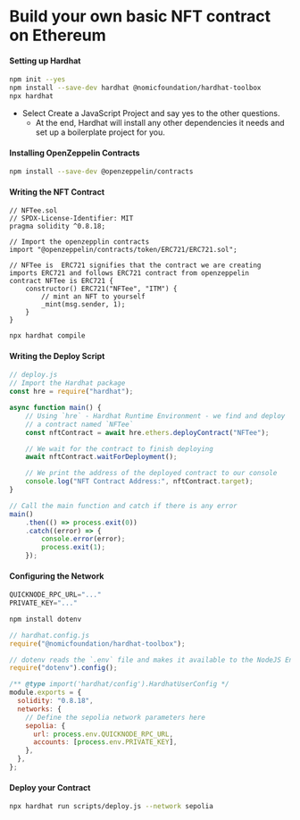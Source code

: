 # Build your own basic NFT contract on Ethereum

#### Setting up Hardhat
```bash
npm init --yes
npm install --save-dev hardhat @nomicfoundation/hardhat-toolbox
npx hardhat
```
- Select Create a JavaScript Project and say yes to the other questions.
    - At the end, Hardhat will install any other dependencies it needs and set up a boilerplate project for you.

#### Installing OpenZeppelin Contracts
```bash
npm install --save-dev @openzeppelin/contracts
```

#### Writing the NFT Contract
```solidity
// NFTee.sol
// SPDX-License-Identifier: MIT
pragma solidity ^0.8.18;

// Import the openzepplin contracts
import "@openzeppelin/contracts/token/ERC721/ERC721.sol";

// NFTee is  ERC721 signifies that the contract we are creating imports ERC721 and follows ERC721 contract from openzeppelin
contract NFTee is ERC721 {
    constructor() ERC721("NFTee", "ITM") {
        // mint an NFT to yourself
        _mint(msg.sender, 1);
    }
}
```
```bash
npx hardhat compile
```

#### Writing the Deploy Script
```js
// deploy.js
// Import the Hardhat package
const hre = require("hardhat");

async function main() {
    // Using `hre` - Hardhat Runtime Environment - we find and deploy
  	// a contract named `NFTee`
    const nftContract = await hre.ethers.deployContract("NFTee");

    // We wait for the contract to finish deploying
    await nftContract.waitForDeployment();

    // We print the address of the deployed contract to our console
    console.log("NFT Contract Address:", nftContract.target);
}

// Call the main function and catch if there is any error
main()
    .then(() => process.exit(0))
    .catch((error) => {
        console.error(error);
        process.exit(1);
    });
```

#### Configuring the Network
```js
QUICKNODE_RPC_URL="..."
PRIVATE_KEY="..."
```
```bash
npm install dotenv
```
```js
// hardhat.config.js
require("@nomicfoundation/hardhat-toolbox");

// dotenv reads the `.env` file and makes it available to the NodeJS Environment
require("dotenv").config();

/** @type import('hardhat/config').HardhatUserConfig */
module.exports = {
  solidity: "0.8.18",
  networks: {
    // Define the sepolia network parameters here
    sepolia: {
      url: process.env.QUICKNODE_RPC_URL,
      accounts: [process.env.PRIVATE_KEY],
    },
  },
};
```

#### Deploy your Contract
```bash
npx hardhat run scripts/deploy.js --network sepolia
```